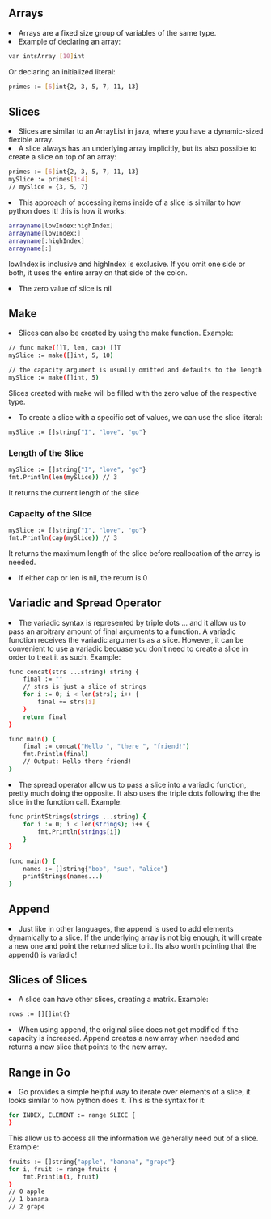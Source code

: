 ## Arrays
<li>Arrays are a fixed size group of variables of the same type.</li>
<li>Example of declaring an array: </li>

```bash
var intsArray [10]int
```

<p>Or declaring an initialized literal: </p>

```bash
primes := [6]int{2, 3, 5, 7, 11, 13}
```

## Slices
<li>Slices are similar to an ArrayList in java, where you have a dynamic-sized flexible array.
</li>
<li>A slice always has an underlying array implicitly, but its also possible to create a slice on top of an array: </li>

```bash
primes := [6]int{2, 3, 5, 7, 11, 13}
mySlice := primes[1:4]
// mySlice = {3, 5, 7}
```

<li>This approach of accessing items inside of a slice is similar to how python does it! this is how it works: </li>

```bash
arrayname[lowIndex:highIndex]
arrayname[lowIndex:]
arrayname[:highIndex]
arrayname[:]
```

<p>lowIndex is inclusive and highIndex is exclusive. If you omit one side or both, it uses the entire array on that side of the colon.</p>
<li>The zero value of slice is nil</li>

## Make
<li>Slices can also be created by using the make function. Example: </li>

```bash
// func make([]T, len, cap) []T
mySlice := make([]int, 5, 10)

// the capacity argument is usually omitted and defaults to the length
mySlice := make([]int, 5)
```

<p>Slices created with make will be filled with the zero value of the respective type.</p>
<li>To create a slice with a specific set of values, we can use the slice literal: </li>

```bash
mySlice := []string{"I", "love", "go"}
```

<h3>Length of the Slice</h3>

```bash
mySlice := []string{"I", "love", "go"}
fmt.Println(len(mySlice)) // 3
```

<p>It returns the current length of the slice</p>

<h3>Capacity of the Slice</h3>

```bash
mySlice := []string{"I", "love", "go"}
fmt.Println(cap(mySlice)) // 3
```

<p>It returns the maximum length of the slice before reallocation of the array is needed.</p>

<li>If either cap or len is nil, the return is 0</li>

## Variadic and Spread Operator

<li>The variadic syntax is represented by triple dots ... and it allow us to pass an arbitrary amount of final arguments to a function.
A variadic function receives the variadic arguments as a slice. However, it can be convenient to use a variadic becuase you don't need
to create a slice in order to treat it as such. Example:
</li>

```bash
func concat(strs ...string) string {
    final := ""
    // strs is just a slice of strings
    for i := 0; i < len(strs); i++ {
        final += strs[i]
    }
    return final
}

func main() {
    final := concat("Hello ", "there ", "friend!")
    fmt.Println(final)
    // Output: Hello there friend!
}
```

<li>The spread operator allow us to pass a slice into a variadic function, pretty much doing the opposite. It also uses the
triple dots following the the slice in the function call. Example: </li>


```bash
func printStrings(strings ...string) {
	for i := 0; i < len(strings); i++ {
		fmt.Println(strings[i])
	}
}

func main() {
    names := []string{"bob", "sue", "alice"}
    printStrings(names...)
}
```

## Append 
<li>Just like in other languages, the append is used to add elements dynamically to a slice. If the underlying array is not big enough,
it will create a new one and point the returned slice to it. Its also worth pointing that the append() is variadic!
</li>

## Slices of Slices
<li>A slice can have other slices, creating a matrix. Example: </li>

```bash
rows := [][]int{}
```

<li>When using append, the original slice does not get modified if the capacity is increased. Append creates a new array when
needed and returns a new slice that points to the new array.
</li>

## Range in Go
<li>Go provides a simple helpful way to iterate over elements of a slice, it looks similar to how python does it. This is the syntax for it: </li>

```bash
for INDEX, ELEMENT := range SLICE {
}
```

<p>This allow us to access all the information we generally need out of a slice. Example: </p>

```bash
fruits := []string{"apple", "banana", "grape"}
for i, fruit := range fruits {
    fmt.Println(i, fruit)
}
// 0 apple
// 1 banana
// 2 grape
```